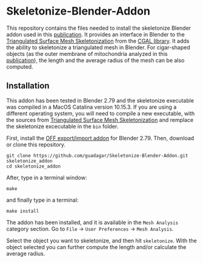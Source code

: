 # Skeletonize-Blender-Addon
This repository contains the files needed to install the skeletonize Blender addon used in this [publication](https://www.biorxiv.org/content/10.1101/2021.03.15.435547v2). It provides an interface in Blender 
to the [Triangulated Surface Mesh Skeletonization](https://doc.cgal.org/latest/Surface_mesh_skeletonization/index.html) from the [CGAL library](https://www.cgal.org/).
It adds the ability to skeletonize a triangulated mesh in Blender. For cigar-shaped objects (as the outer membrane of mitochondria analyzed in this [publication](https://www.biorxiv.org/content/10.1101/2021.03.15.435547v2)),
the length and the average radius of the mesh can be also computed.

## Installation

This addon has been tested in Blender 2.79 and the skeletonize executable was compiled in a MacOS Catalina version 10.15.3. If you are using a different operating system, you will need to compile a new executable, with the sources from [Triangulated Surface Mesh Skeletonization](https://doc.cgal.org/latest/Surface_mesh_skeletonization/index.html) and remplace the skeletonize excecutable in the `bin` folder. 

First, install the [OFF export/import addon](https://github.com/alextsui05/blender-off-addon) for Blender 2.79. Then, download or clone this repository. 

    git clone https://github.com/guadagar/Skeletonize-Blender-Addon.git skeletonize_addon
    cd skeletonize_addon
    
After, type in a terminal window:
 
    make

and finally type in a terminal:

    make install
    
The addon has been installed, and it is available in the `Mesh Analysis` category section. Go to `File` -> `User Preferences` -> `Mesh Analysis`.

Select the object you want to skeletonize, and then hit `skeletonize`. With the object selected you can further compute the length and/or calculate the average radius.     




